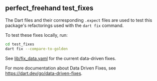 ## perfect_freehand test_fixes

The Dart files and their corresponding `.expect` files are used to
test this package's refactorings used with the `dart fix` command.

To test these fixes locally, run:
```bash
cd test_fixes
dart fix --compare-to-golden
```

See
[lib/fix_data.yaml](https://github.com/adil192/perfect_freehand/blob/main/lib/fix_data.yaml)
for the current data-driven fixes.

For more documentation about Data Driven Fixes, see
https://dart.dev/go/data-driven-fixes.
